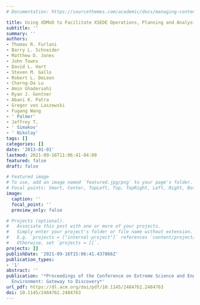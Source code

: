 ```yaml
---
# Documentation: https://sourcethemes.com/academic/docs/managing-content/

title: Using XDMoD to Facilitate XSEDE Operations, Planning and Analysis
subtitle: ''
summary: ''
authors:
- Thomas R. Furlani
- Barry L. Schneider
- Matthew D. Jones
- John Towns
- David L. Hart
- Steven M. Gallo
- Robert L. DeLeon
- Charng-Da Lu
- Amin Ghadersohi
- Ryan J. Gentner
- Abani K. Patra
- Gregor von Laszewski
- Fugang Wang
- ' Palmer'
- Jeffrey T.
- ' Simakov'
- ' Nikolay'
tags: []
categories: []
date: '2013-01-01'
lastmod: 2021-09-16T11:06:41-04:00
featured: false
draft: false

# Featured image
# To use, add an image named `featured.jpg/png` to your page's folder.
# Focal points: Smart, Center, TopLeft, Top, TopRight, Left, Right, BottomLeft, Bottom, BottomRight.
image:
  caption: ''
  focal_point: ''
  preview_only: false

# Projects (optional).
#   Associate this post with one or more of your projects.
#   Simply enter your project's folder or file name without extension.
#   E.g. `projects = ["internal-project"]` references `content/project/deep-learning/index.md`.
#   Otherwise, set `projects = []`.
projects: []
publishDate: '2021-09-16T15:06:41.437866Z'
publication_types:
- '1'
abstract: ''
publication: '*Proceedings of the Conference on Extreme Science and Engineering Discovery
  Environment: Gateway to Discovery*'
url_pdf: https://dl.acm.org/doi/pdf/10.1145/2484762.2484763
doi: 10.1145/2484762.2484763
---
```

